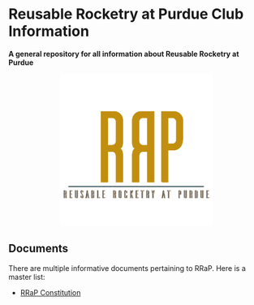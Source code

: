 # Reusable Rocketry at Purdue Club Information
**A general repository for all information about Reusable Rocketry at Purdue**

<p align="center"><img src="resources/RRaPTransCropped.png" width="300" height="300"></p>

## Documents

There are multiple informative documents pertaining to RRaP. Here is a master list:

- [RRaP Constitution](RRaPConstitution.md)
